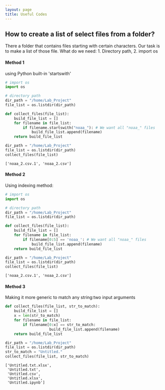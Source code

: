 ```yaml
---
layout: page
title: Useful Codes
---
```


## How to create a list of select files from a folder?
There a folder that contains files starting with certain characters. Our task is to make a list of those file. What do we need: 1. Directory path, 2. import os

#### Method 1
using Python built-in 'startswith'


```python
# import os
import os

# directory path
dir_path = "/home/Lab_Project"
file_list = os.listdir(dir_path)

def collect_files(file_list):
    build_file_list = []
    for filename in file_list:
        if filename.startswith("noaa_"): # We want all "noaa_" files
            build_file_list.append(filename)
    return build_file_list
```


```python
dir_path = "/home/Lab_Project"
file_list = os.listdir(dir_path)
collect_files(file_list)
```




    ['noaa_2.csv.1', 'noaa_2.csv']



#### Method 2

Using indexing method:


```python
# import os
import os

# directory path
dir_path = "/home/Lab_Project"
file_list = os.listdir(dir_path)

def collect_files(file_list):
    build_file_list = []
    for filename in file_list:
        if filename[0:5] == 'noaa_': # We want all "noaa_" files
            build_file_list.append(filename)
    return build_file_list
```


```python
dir_path = "/home/Lab_Project"
file_list = os.listdir(dir_path)
collect_files(file_list)
```




    ['noaa_2.csv.1', 'noaa_2.csv']



#### Method 3
Making it more generic to match any string:two input arguments


```python
def collect_files(file_list, str_to_match):
    build_file_list = []
    x = len(str_to_match)
    for filename in file_list:
        if filename[0:x] == str_to_match: 
                    build_file_list.append(filename)
    return build_file_list
```


```python
dir_path = "/home/Lab_Project"
file_list = os.listdir(dir_path)
str_to_match = "Untitled."
collect_files(file_list, str_to_match)
```




    ['Untitled.txt.xlsx',
     'Untitled.txt',
     'Untitled.csv',
     'Untitled.xlsx',
     'Untitled.ipynb']


